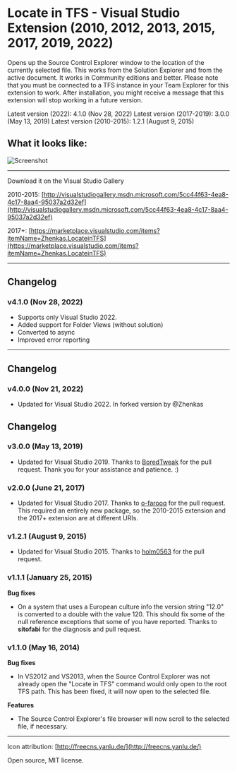 # Locate in TFS - Visual Studio Extension (2010, 2012, 2013, 2015, 2017, 2019, 2022)

Opens up the Source Control Explorer window to the location of the currently selected file. This works from the Solution Explorer and from the active document. It works in Community editions and better. Please note that you must be connected to a TFS instance in your Team Explorer for this extension to work. After installation, you might receive a message that this extension will stop working in a future version. 

Latest version (2022): 4.1.0 (Nov 28, 2022)
Latest version (2017-2019): 3.0.0 (May 13, 2019)
Latest version (2010-2015): 1.2.1 (August 9, 2015)

## What it looks like:

![Screenshot](/src/Pendletron.Vsix.LocateInTFS/Resources/LocateInTFS_Screenshot.png)

----------

Download it on the Visual Studio Gallery

2010-2015:
 [http://visualstudiogallery.msdn.microsoft.com/5cc44f63-4ea8-4c17-8aa4-95037a2d32ef](http://visualstudiogallery.msdn.microsoft.com/5cc44f63-4ea8-4c17-8aa4-95037a2d32ef)

2017+: [https://marketplace.visualstudio.com/items?itemName=Zhenkas.LocateinTFS](https://marketplace.visualstudio.com/items?itemName=Zhenkas.LocateinTFS)

----------
## Changelog
### v4.1.0 (Nov 28, 2022)
- Supports only Visual Studio 2022.
- Added support for Folder Views (without solution)
- Converted to async
- Improved error reporting

----------
## Changelog
### v4.0.0 (Nov 21, 2022)
- Updated for Visual Studio 2022. In forked version by @Zhenkas


## Changelog
### v3.0.0 (May 13, 2019)
- Updated for Visual Studio 2019. Thanks to [BoredTweak](https://github.com/BoredTweak) for the pull request. Thank you for your assistance and patience. :)


### v2.0.0 (June 21, 2017)
- Updated for Visual Studio 2017. Thanks to [o-farooq](https://github.com/o-farooq) for the pull request. This required an entirely new package, so the 2010-2015 extension and the 2017+ extension are at different URIs.


### v1.2.1 (August 9, 2015)
- Updated for Visual Studio 2015. Thanks to [holm0563](https://github.com/holm0563) for the pull request.

### v1.1.1 (January 25, 2015)

**Bug fixes**

- On a system that uses a European culture info the version string "12.0" is converted to a double with the value 120. This should fix some of the null reference exceptions that some of you have reported. Thanks to **sitofabi** for the diagnosis and pull request.

### v1.1.0 (May 16, 2014)

**Bug fixes**

- In VS2012 and VS2013, when the Source Control Explorer was not already open the "Locate in TFS" command would only open to the root TFS path. This has been fixed, it will now open to the selected file.

**Features**

- The Source Control Explorer's file browser will now scroll to the selected file, if necessary.  

----------

Icon attribution: [http://freecns.yanlu.de/](http://freecns.yanlu.de/)

Open source, MIT license.

